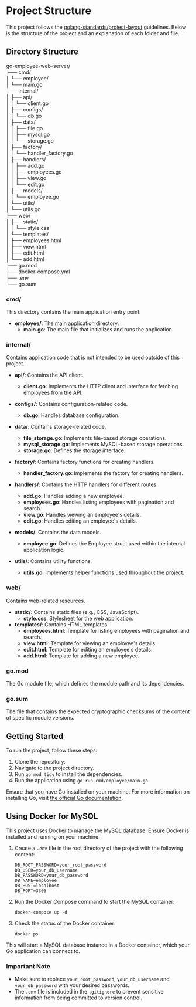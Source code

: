 # Project Structure

This project follows the [golang-standards/project-layout](https://github.com/golang-standards/project-layout) guidelines. Below is the structure of the project and an explanation of each folder and file.

## Directory Structure
go-employee-web-server/\
├── cmd/\
│ └── employee/\
│ └── main.go\
├── internal/\
│ ├── api/\
│ │ └── client.go\
│ ├── configs/\
│ │ └── db.go\
│ ├── data/\
│ │ ├── file.go\
│ │ ├── mysql.go\
│ │ └── storage.go\
│ ├── factory/\
│ │ └── handler_factory.go\
│ ├── handlers/\
│ │ ├── add.go\
│ │ ├── employees.go\
│ │ ├── view.go\
│ │ └── edit.go\
│ ├── models/\
│ │ └── employee.go\
│ └── utils/\
│ └── utils.go\
├── web/\
│ ├── static/\
│ │ └── style.css\
│ └── templates/\
│ ├── employees.html\
│ ├── view.html\
│ ├── edit.html\
│ └── add.html\
├── go.mod\
├── docker-compose.yml\
├── .env\
└── go.sum

### cmd/
This directory contains the main application entry point.

- **employee/**: The main application directory.
  - **main.go**: The main file that initializes and runs the application.

### internal/
Contains application code that is not intended to be used outside of this project.

- **api/**: Contains the API client.
  - **client.go**: Implements the HTTP client and interface for fetching employees from the API.

- **configs/**: Contains configuration-related code.
  - **db.go**: Handles database configuration.

- **data/**: Contains storage-related code.
  - **file_storage.go**: Implements file-based storage operations.
  - **mysql_storage.go**: Implements MySQL-based storage operations.
  - **storage.go**: Defines the storage interface.

- **factory/**: Contains factory functions for creating handlers.
  - **handler_factory.go**: Implements the factory for creating handlers.

- **handlers/**: Contains the HTTP handlers for different routes.
  - **add.go**: Handles adding a new employee.
  - **employees.go**: Handles listing employees with pagination and search.
  - **view.go**: Handles viewing an employee's details.
  - **edit.go**: Handles editing an employee's details.

- **models/**: Contains the data models.
  - **employee.go**: Defines the Employee struct used within the internal application logic.

- **utils/**: Contains utility functions.
  - **utils.go**: Implements helper functions used throughout the project.

### web/
Contains web-related resources.

- **static/**: Contains static files (e.g., CSS, JavaScript).
  - **style.css**: Stylesheet for the web application.
- **templates/**: Contains HTML templates.
  - **employees.html**: Template for listing employees with pagination and search.
  - **view.html**: Template for viewing an employee's details.
  - **edit.html**: Template for editing an employee's details.
  - **add.html**: Template for adding a new employee.

### go.mod
The Go module file, which defines the module path and its dependencies.

### go.sum
The file that contains the expected cryptographic checksums of the content of specific module versions.

## Getting Started

To run the project, follow these steps:

1. Clone the repository.
2. Navigate to the project directory.
3. Run `go mod tidy` to install the dependencies.
4. Run the application using `go run cmd/employee/main.go`.

Ensure that you have Go installed on your machine. For more information on installing Go, visit [the official Go documentation](https://golang.org/doc/install).

## Using Docker for MySQL

This project uses Docker to manage the MySQL database. Ensure Docker is installed and running on your machine.

1. Create a `.env` file in the root directory of the project with the following content:
    ```
    DB_ROOT_PASSWORD=your_root_password
    DB_USER=your_db_username
    DB_PASSWORD=your_db_password
    DB_NAME=employee
    DB_HOST=localhost
    DB_PORT=3306
    ```

2. Run the Docker Compose command to start the MySQL container:
    ```
    docker-compose up -d
    ```

3. Check the status of the Docker container:
    ```
    docker ps
    ```

This will start a MySQL database instance in a Docker container, which your Go application can connect to.

### Important Note

- Make sure to replace `your_root_password`, `your_db_username` and `your_db_password` with your desired passwords.
- The `.env` file is included in the `.gitignore` to prevent sensitive information from being committed to version control.
